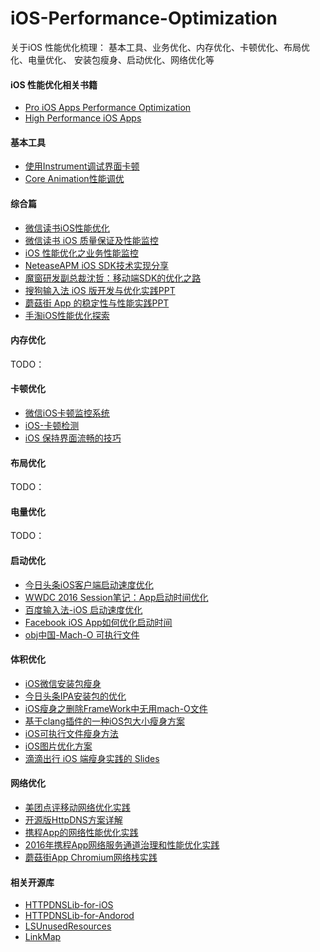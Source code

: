# iOS-Performance-Optimization
关于iOS 性能优化梳理：
基本工具、业务优化、内存优化、卡顿优化、布局优化、电量优化、 安装包瘦身、启动优化、网络优化等

#### iOS 性能优化相关书籍
* [Pro iOS Apps Performance Optimization](http://download.csdn.net/detail/tskyming/9831453)
* [High Performance iOS Apps](http://download.csdn.net/detail/tskyming/9831465)

#### 基本工具
* [使用Instrument调试界面卡顿](http://www.jianshu.com/p/9dbbc91c8059)
* [Core Animation性能调优](https://github.com/AttackOnDobby/iOS-Core-Animation-Advanced-Techniques/blob/master/12-%E6%80%A7%E8%83%BD%E8%B0%83%E4%BC%98/%E6%80%A7%E8%83%BD%E8%B0%83%E4%BC%98.md)

#### 综合篇
* [微信读书iOS性能优化](http://wereadteam.github.io/2016/05/03/WeRead-Performance/)
* [微信读书 iOS 质量保证及性能监控](http://wereadteam.github.io/2016/12/12/Monitor/)
* [iOS 性能优化之业务性能监控](http://skyming.me/2016/05/08/iOS-Performance-Optimization-Time-md/)
* [NeteaseAPM iOS SDK技术实现分享](http://mp.weixin.qq.com/s?__biz=MzA3ODg4MDk0Ng==&mid=2651112215&idx=1&sn=9cc5b5fa630542a6d4b7a5626e35217a#rd)
* [魔窗研发副总裁沈哲：移动端SDK的优化之路](http://blog.csdn.net/magicwindow/article/details/51423463)
* [搜狗输入法 iOS 版开发与优化实践](http://www.cocoachina.com/design/20160905/17483.html)[PPT](https://github.com/MDCC2016/iOS-Session-Slides/blob/master/%E6%90%9C%E7%8B%97%E8%BE%93%E5%85%A5%E6%B3%95%E6%80%A7%E8%83%BD%E4%BC%98%E5%8C%96%E5%AE%9E%E8%B7%B5-%E6%9D%8E%E8%85%BE%E6%9D%B0.pdf)
* [蘑菇街 App 的稳定性与性能实践](http://www.infoq.com/cn/presentations/stability-and-performance-of-mogujie-app)[PPT](https://sanwen8.cn/p/6e5c888.html)
* [⼿淘iOS性能优化探索](http://pstatic.geekbang.org/pdf/593a53d813cef.pdf?e=1497499485&token=eHNJKRTldoRsUX0uCP9M3icEhpbyh3VF9Nrk5UPM:sa-xp_aIeIhtiWbqR-hY4ImMzFc=)

#### 内存优化
TODO：

#### 卡顿优化
* [微信iOS卡顿监控系统](http://mp.weixin.qq.com/s?__biz=MzAwNDY1ODY2OQ%3D%3D&idx=1&mid=207890859&scene=23&sn=e98dd604cdb854e7a5808d2072c29162&srcid=0921FzoCw9j1W7n4uFYKuarC#rd)
* [iOS-卡顿检测](http://sindrilin.com/apm/2017/03/24/%E5%8D%A1%E9%A1%BF%E6%A3%80%E6%B5%8B)
* [iOS 保持界面流畅的技巧](http://blog.ibireme.com/2015/11/12/smooth_user_interfaces_for_ios/)

#### 布局优化
TODO：

#### 电量优化 
TODO：

#### 启动优化
* [今日头条iOS客户端启动速度优化](https://techblog.toutiao.com/2017/01/17/iosspeed/#more)
* [WWDC 2016 Session笔记：App启动时间优化](http://mp.weixin.qq.com/s?__biz=MzA3ODg4MDk0Ng==&mid=2651112831&idx=1&sn=4c7a06af9a726989cd7201bea7de6830&chksm=844c6ca2b33be5b4df92b67fe7912780c1977f8f993b55520a0d17abb3daf9defb09731c3167&scene=0#rd)
* [百度输入法-iOS 启动速度优化](http://www.infoq.com/cn/presentations/ios-typewriting-start-speed-optimization)
* [Facebook iOS App如何优化启动时间](http://www.cocoachina.com/ios/20160104/14870.html)
* [obj中国-Mach-O 可执行文件](https://objccn.io/issue-6-3/)

#### 体积优化
* [iOS微信安装包瘦身](http://mp.weixin.qq.com/s?__biz=MzAwNDY1ODY2OQ==&mid=207986417&idx=1&sn=77ea7d8e4f8ab7b59111e78c86ccfe66&scene=24&srcid=0921TTAXHGHWKqckEHTvGzoA#rd)
* [今日头条IPA安装包的优化](https://techblog.toutiao.com/2016/12/27/iphone/)
* [iOS瘦身之删除FrameWork中无用mach-O文件](http://www.infoq.com/cn/articles/ios-thinning-delete-unnecessary-mach-o)
* [基于clang插件的一种iOS包大小瘦身方案](http://www.infoq.com/cn/articles/clang-plugin-ios-app-size-reducing)
* [iOS可执行文件瘦身方法](http://blog.cnbang.net/tech/2544/)
* [iOS图片优化方案](http://crespoxiao.github.io/2016/11/12/iOS%E5%9B%BE%E7%89%87%E4%BC%98%E5%8C%96%E6%96%B9%E6%A1%88/)
* [滴滴出行 iOS 端瘦身实践的 Slides](https://ming1016.github.io/2017/06/12/gmtc-ios-slimming-practice/)

#### 网络优化
* [美团点评移动网络优化实践](http://tech.meituan.com/SharkSDK.html)
* [开源版HttpDNS方案详解](http://mp.weixin.qq.com/s?__biz=MzAwMDU1MTE1OQ==&mid=209805123&idx=1&sn=ced8d67c3e2cc3ca38ef722949fa21f8)
* [携程App的网络性能优化实践](http://www.infoq.com/cn/articles/how-ctrip-improves-app-networking-performance)
* [2016年携程App网络服务通道治理和性能优化实践](http://www.infoq.com/cn/articles/app-network-service-and-performance-optimization-of-ctrip)
* [蘑菇街App Chromium网络栈实践](http://www.infoq.com/cn/articles/mogujie-app-chromium-network-layer)


#### 相关开源库
* [HTTPDNSLib-for-iOS](https://github.com/CNSRE/HTTPDNSLib-for-iOS)
* [HTTPDNSLib-for-Andorod](https://github.com/CNSRE/HTTPDNSLib)
* [LSUnusedResources](https://github.com/tinymind/LSUnusedResources)
* [LinkMap](https://github.com/huanxsd/LinkMap)


